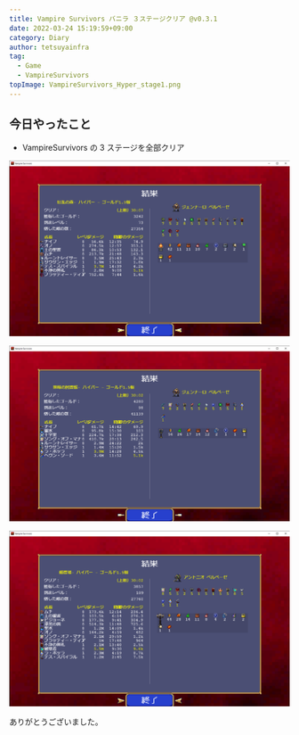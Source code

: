 ```yaml
---
title: Vampire Survivors バニラ ３ステージクリア @v0.3.1
date: 2022-03-24 15:19:59+09:00
category: Diary
author: tetsuyainfra
tag:
  - Game
  - VampireSurvivors
topImage: VampireSurvivors_Hyper_stage1.png
---
```


## 今日やったこと

- VampireSurvivors の 3 ステージを全部クリア

![狂乱の森](./VampireSurvivors_Hyper_stage1.png)

![象限の図書館](./VampireSurvivors_Hyper_stage2.png)

![酪農場](./VampireSurvivors_Hyper_stage3.png)

ありがとうございました。
